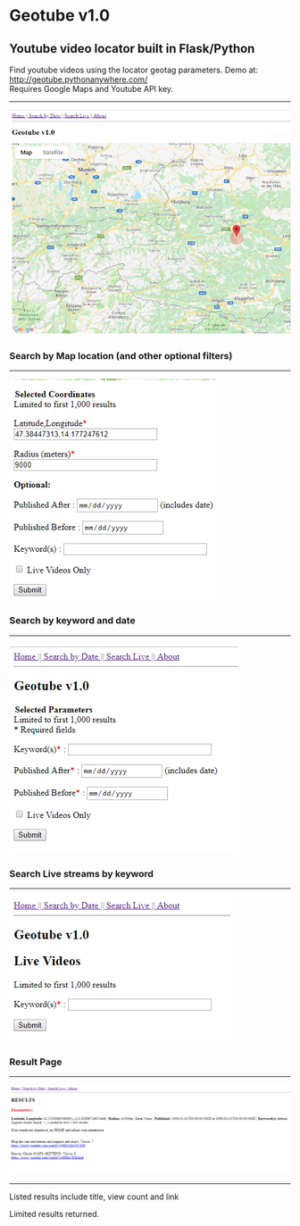 # Geotube v1.0
## Youtube video locator built in Flask/Python  
Find youtube videos using the locator geotag parameters. Demo at: http://geotube.pythonanywhere.com/   
Requires Google Maps and Youtube API key.   
***
![Menu screen](/docs/geo1.png)

### Search by Map location (and other optional filters)
***
![Menu screen](/docs/geo2.png)

### Search by keyword and date
***
![Menu screen](/docs/geo3.png)

### Search Live streams by keyword
***
![Menu screen](/docs/geo4.png)

### Result Page
***
![Menu screen](/docs/geo5.png)
***
Listed results include title, view count and link   

Limited results returned.

